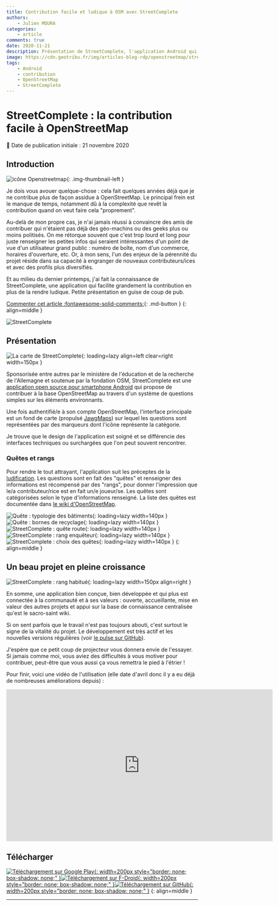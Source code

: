 ```yaml
---
title: Contribution facile et ludique à OSM avec StreetComplete
authors:
    - Julien MOURA
categories:
    - article
comments: true
date: 2020-11-21
description: Présentation de StreetComplete, l'application Android qui permet de contribuer facilement et de façon ludique à OpenStreetMap.
image: https://cdn.geotribu.fr/img/articles-blog-rdp/openstreetmap/street_complete/streetcomplete_banner.png
tags:
    - Android
    - contribution
    - OpenStreetMap
    - StreetComplete
---
```


# StreetComplete : la contribution facile à OpenStreetMap

:calendar: Date de publication initiale : 21 novembre 2020

## Introduction

![icône Openstreetmap](https://cdn.geotribu.fr/img/logos-icones/OpenStreetMap/Openstreetmap.png "Openstreetmap"){: .img-thumbnail-left }

Je dois vous avouer quelque-chose : cela fait quelques années déjà que je ne contribue plus de façon assidue à OpenStreetMap. Le principal frein est le manque de temps, notamment dû à la complexité que revêt la contribution quand on veut faire cela "proprement".

Au-delà de mon propre cas, je n'ai jamais réussi à convaincre des amis de contribuer qui n'étaient pas déjà des géo-machins ou des geeks plus ou moins politisés. On me rétorque souvent que c'est trop lourd et long pour juste renseigner les petites infos qui seraient intéressantes d'un point de vue d'un utilisateur grand public : numéro de boîte, nom d'un commerce, horaires d'ouverture, etc.
Or, à mon sens, l'un des enjeux de la pérennité du projet réside dans sa capacité à engranger de nouveaux contributeurs/ices et avec des profils plus diversifiés.

Et au milieu du dernier printemps, j'ai fait la connaissance de StreetComplete, une application qui facilite grandement la contribution en plus de la rendre ludique. Petite présentation en guise de coup de pub.

[Commenter cet article :fontawesome-solid-comments:](#__comments "Aller aux commentaires"){: .md-button }
{: align=middle }

![StreetComplete](https://cdn.geotribu.fr/img/articles-blog-rdp/openstreetmap/street_complete/StreetComplete_banniere.webp "Bannière StreetComplete")

## Présentation

![La carte de StreetComplete](https://cdn.geotribu.fr/img/articles-blog-rdp/openstreetmap/street_complete/StreetComplete_carte.jpg "La carte de StreetComplete"){: loading=lazy align=left clear=right width=150px }

Sponsorisée entre autres par le ministère de l'éducation et de la recherche de l'Allemagne et soutenue par la fondation OSM, StreetComplete est une [application open source pour smartphone Android](https://github.com/westnordost/StreetComplete) qui propose de contribuer à la base OpenStreetMap au travers d'un système de questions simples sur les éléments environnants.

Une fois authentifié/e à son compte OpenStreetMap, l'interface principale est un fond de carte (propulsé [JawgMaps](https://www.jawg.io/)) sur lequel les questions sont représentées par des marqueurs dont l'icône représente la catégorie.

Je trouve que le design de l'application est soigné et se différencie des interfaces techniques ou surchargées que l'on peut souvent rencontrer.

### Quêtes et rangs

Pour rendre le tout attrayant, l'application suit les préceptes de la [ludification]. Les questions sont en fait des "quêtes" et renseigner des informations est récompensé par des "rangs", pour donner l'impression que le/a contributeur/rice est en fait un/e joueur/se. Les quêtes sont catégorisées selon le type d'informations renseigné. La liste des quêtes est documentée dans [le wiki d'OpenStreetMap](https://wiki.openstreetmap.org/wiki/FR:StreetComplete/Quests).

![Quête : typologie des bâtiments](https://cdn.geotribu.fr/img/articles-blog-rdp/openstreetmap/street_complete/StreetComplete_quete_type_batiment.jpg "Quête : typologie des bâtiments"){: loading=lazy width=140px }
![Quête : bornes de recyclage](https://cdn.geotribu.fr/img/articles-blog-rdp/openstreetmap/street_complete/StreetComplete_quete_type_dechets.jpg "Quête : bornes de recyclage"){: loading=lazy width=140px }
![StreetComplete : quête route](https://cdn.geotribu.fr/img/articles-blog-rdp/openstreetmap/street_complete/StreetComplete_quete_route.jpg "StreetComplete : quête route"){: loading=lazy width=140px }
![StreetComplete : rang enquêteur](https://cdn.geotribu.fr/img/articles-blog-rdp/openstreetmap/street_complete/StreetComplete_rang_enqueteur.jpg "StreetComplete : rang enquêteur"){: loading=lazy width=140px }
![StreetComplete : choix des quêtes](https://cdn.geotribu.fr/img/articles-blog-rdp/openstreetmap/street_complete/StreetComplete_quetes_options.jpg "StreetComplete : choix des quêtes"){: loading=lazy width=140px }
{: align=middle }

## Un beau projet en pleine croissance

![StreetComplete : rang habitué](https://cdn.geotribu.fr/img/articles-blog-rdp/openstreetmap/street_complete/StreetComplete_rang_habitue.jpg "StreetComplete : rang habitué"){: loading=lazy width=150px align=right }

En somme, une application bien conçue, bien développée et qui plus est connectée à la communauté et à ses valeurs : ouverte, accueillante, mise en valeur des autres projets et appui sur la base de connaissance centralisée qu'est le sacro-saint wiki.

Si on sent parfois que le travail n'est pas toujours abouti, c'est surtout le signe de la vitalité du projet. Le développement est très actif et les nouvelles versions régulières (voir [le pulse sur GitHub](https://github.com/westnordost/StreetComplete/pulse/monthly)).

J'espère que ce petit coup de projecteur vous donnera envie de l'essayer. Si jamais comme moi, vous aviez des difficultés à vous motiver pour contribuer, peut-être que vous aussi ça vous remettra le pied à l'étrier !

Pour finir, voici une vidéo de l'utilisation (elle date d'avril donc il y a eu déjà de nombreuses améliorations depuis) :

<iframe width="700" height="400" src="https://www.youtube-nocookie.com/embed/lcPuL7nj7e0" frameborder="0" allow="accelerometer; autoplay; clipboard-write; encrypted-media; gyroscope; picture-in-picture" allowfullscreen></iframe>

## Télécharger

[![Téléchargement sur Google Play](https://cdn.geotribu.fr/img/logos-icones/divers/android_play_store_badge.png "Télécharger sur Google Play Store"){: width=200px style="border: none; box-shadow: none;" }](https://play.google.com/store/apps/details?id=de.westnordost.streetcomplete)[![Téléchargement sur F-Droid](https://cdn.geotribu.fr/img/logos-icones/divers/fdroid_store_badge.png "Télécharger sur F-Droid"){: width=200px style="border: none; box-shadow: none;" }](https://f-droid.org/packages/de.westnordost.streetcomplete/)[![Téléchargement sur GitHub](https://cdn.geotribu.fr/img/logos-icones/divers/github_get_apk.png "Télécharger l'APK sur GitHub"){: width=200px style="border: none; box-shadow: none;" }](https://github.com/westnordost/StreetComplete/releases/latest)
{: align=middle }

----

<!-- geotribu:authors-block -->

<!-- Hyperlinks reference -->
[ludification]: https://fr.wikipedia.org/wiki/Ludification
